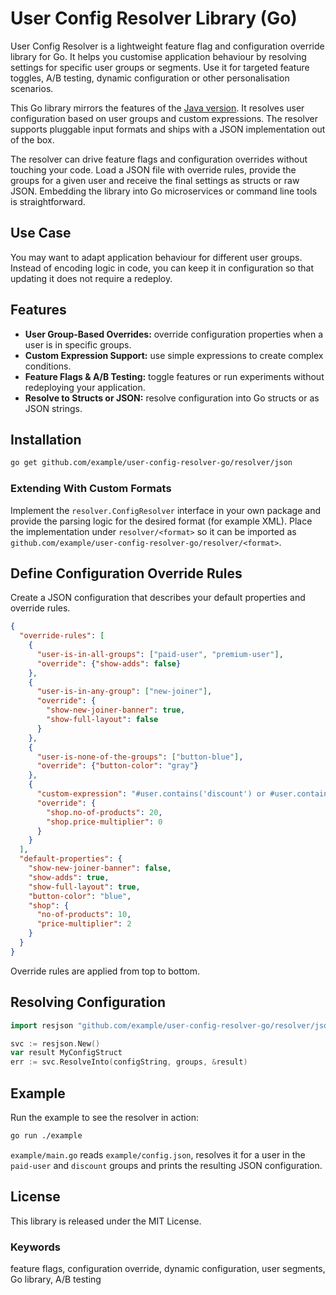 # User Config Resolver Library (Go)

User Config Resolver is a lightweight feature flag and configuration override library for Go. It helps you customise application behaviour by resolving settings for specific user groups or segments. Use it for targeted feature toggles, A/B testing, dynamic configuration or other personalisation scenarios.

This Go library mirrors the features of the [Java version](https://github.com/kristo-godari/user-config-resolver-java). It resolves user configuration based on user groups and custom expressions. The resolver supports pluggable input formats and ships with a JSON implementation out of the box.

The resolver can drive feature flags and configuration overrides without touching your code. Load a JSON file with override rules, provide the groups for a given user and receive the final settings as structs or raw JSON. Embedding the library into Go microservices or command line tools is straightforward.

## Use Case
You may want to adapt application behaviour for different user groups. Instead of encoding logic in code, you can keep it in configuration so that updating it does not require a redeploy.

## Features
- **User Group-Based Overrides:** override configuration properties when a user is in specific groups.
- **Custom Expression Support:** use simple expressions to create complex conditions.
- **Feature Flags & A/B Testing:** toggle features or run experiments without redeploying your application.
- **Resolve to Structs or JSON:** resolve configuration into Go structs or as JSON strings.

## Installation
```bash
go get github.com/example/user-config-resolver-go/resolver/json
```

### Extending With Custom Formats
Implement the `resolver.ConfigResolver` interface in your own package and provide the parsing logic for the desired format (for example XML). Place the implementation under `resolver/<format>` so it can be imported as `github.com/example/user-config-resolver-go/resolver/<format>`.

## Define Configuration Override Rules
Create a JSON configuration that describes your default properties and override rules.

```json
{
  "override-rules": [
    {
      "user-is-in-all-groups": ["paid-user", "premium-user"],
      "override": {"show-adds": false}
    },
    {
      "user-is-in-any-group": ["new-joiner"],
      "override": {
        "show-new-joiner-banner": true,
        "show-full-layout": false
      }
    },
    {
      "user-is-none-of-the-groups": ["button-blue"],
      "override": {"button-color": "gray"}
    },
    {
      "custom-expression": "#user.contains('discount') or #user.contains('black-friday')",
      "override": {
        "shop.no-of-products": 20,
        "shop.price-multiplier": 0
      }
    }
  ],
  "default-properties": {
    "show-new-joiner-banner": false,
    "show-adds": true,
    "show-full-layout": true,
    "button-color": "blue",
    "shop": {
      "no-of-products": 10,
      "price-multiplier": 2
    }
  }
}
```

Override rules are applied from top to bottom.

## Resolving Configuration
```go
import resjson "github.com/example/user-config-resolver-go/resolver/json"

svc := resjson.New()
var result MyConfigStruct
err := svc.ResolveInto(configString, groups, &result)
```


## Example
Run the example to see the resolver in action:

```bash
go run ./example
```

`example/main.go` reads `example/config.json`, resolves it for a user in the `paid-user` and `discount` groups and prints the resulting JSON configuration.

## License
This library is released under the MIT License.

### Keywords
feature flags, configuration override, dynamic configuration, user segments, Go library, A/B testing


